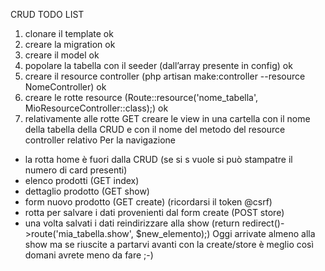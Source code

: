CRUD TODO LIST

1. clonare il template ok
2. creare la migration ok
3. creare il model ok
4. popolare la tabella con il seeder (dall’array presente in config) ok
5. creare il resource controller (php artisan make:controller --resource NomeController) ok
6. creare le rotte resource (Route::resource('nome_tabella', MioResourceController::class);) ok
7. relativamente alle rotte GET creare le view in una cartella con il nome della tabella della CRUD e con il nome del metodo del resource controller relativo
   Per la navigazione

-   la rotta home è fuori dalla CRUD (se si s vuole si può stampatre il numero di card presenti)
-   elenco prodotti (GET index)
-   dettaglio prodotto (GET show)
-   form nuovo prodotto (GET create) (ricordarsi il token @csrf)
-   rotta per salvare i dati provenienti dal form create (POST store)
-   una volta salvati i dati reindirizzare alla show (return redirect()->route('mia_tabella.show', $new_elemento);)
    Oggi arrivate almeno alla show ma se riuscite a partarvi avanti con la create/store è meglio così domani avrete meno da fare ;-)
